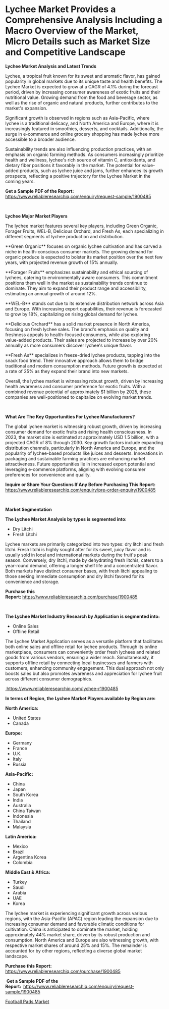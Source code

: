 <p><h1>Lychee Market Provides a Comprehensive Analysis Including a Macro Overview of the Market, Micro Details such as Market Size and Competitive Landscape</h1></p><p><strong>Lychee Market Analysis and Latest Trends</strong></p>
<p><p>Lychee, a tropical fruit known for its sweet and aromatic flavor, has gained popularity in global markets due to its unique taste and health benefits. The Lychee Market is expected to grow at a CAGR of 4.1% during the forecast period, driven by increasing consumer awareness of exotic fruits and their nutritional value. Growing demand from the food and beverage sector, as well as the rise of organic and natural products, further contributes to the market's expansion. </p><p>Significant growth is observed in regions such as Asia-Pacific, where lychee is a traditional delicacy, and North America and Europe, where it is increasingly featured in smoothies, desserts, and cocktails. Additionally, the surge in e-commerce and online grocery shopping has made lychee more accessible to a broader audience. </p><p>Sustainability trends are also influencing production practices, with an emphasis on organic farming methods. As consumers increasingly prioritize health and wellness, lychee's rich source of vitamin C, antioxidants, and dietary fiber positions it favorably in the market. The potential for value-added products, such as lychee juice and jams, further enhances its growth prospects, reflecting a positive trajectory for the Lychee Market in the coming years.</p></p>
<p><strong>Get a Sample PDF of the Report:&nbsp;</strong> <a href="https://www.reliableresearchiq.com/enquiry/request-sample/1900485?utm_campaign=2247&utm_medium=2&utm_source=Github&utm_content=ia&utm_term=05022025&utm_id=lychee">https://www.reliableresearchiq.com/enquiry/request-sample/1900485</a></p>
<p>&nbsp;</p>
<p><strong>Lychee Major Market Players</strong></p>
<p><p>The lychee market features several key players, including Green Organic, Forager Fruits, WEL-B, Delicious Orchard, and Fresh As, each specializing in different segments of lychee production and distribution.</p><p>**Green Organic** focuses on organic lychee cultivation and has carved a niche in health-conscious consumer markets. The growing demand for organic produce is expected to bolster its market position over the next few years, with projected revenue growth of 15% annually.</p><p>**Forager Fruits** emphasizes sustainability and ethical sourcing of lychees, catering to environmentally aware consumers. This commitment positions them well in the market as sustainability trends continue to dominate. They aim to expand their product range and accessibility, estimating an annual growth of around 12%.</p><p>**WEL-B** stands out due to its extensive distribution network across Asia and Europe. With increasing export capabilities, their revenue is forecasted to grow by 18%, capitalizing on rising global demand for lychee.</p><p>**Delicious Orchard** has a solid market presence in North America, focusing on fresh lychee sales. The brand's emphasis on quality and freshness appeals to health-focused consumers, while also exploring value-added products. Their sales are projected to increase by over 20% annually as more consumers discover lychee's unique flavor.</p><p>**Fresh As** specializes in freeze-dried lychee products, tapping into the snack food trend. Their innovative approach allows them to bridge traditional and modern consumption methods. Future growth is expected at a rate of 25% as they expand their brand into new markets.</p><p>Overall, the lychee market is witnessing robust growth, driven by increasing health awareness and consumer preference for exotic fruits. With a combined revenue potential of approximately $1 billion by 2025, these companies are well-positioned to capitalize on evolving market trends.</p></p>
<p>&nbsp;</p>
<p><strong>What Are The Key Opportunities For Lychee Manufacturers?</strong></p>
<p><p>The global lychee market is witnessing robust growth, driven by increasing consumer demand for exotic fruits and rising health consciousness. In 2023, the market size is estimated at approximately USD 1.5 billion, with a projected CAGR of 8% through 2030. Key growth factors include expanding distribution channels, particularly in North America and Europe, and the popularity of lychee-based products like juices and desserts. Innovations in packaging and sustainable farming practices are enhancing market attractiveness. Future opportunities lie in increased export potential and leveraging e-commerce platforms, aligning with evolving consumer preferences for convenience and quality.</p></p>
<p><strong>Inquire or Share Your Questions If Any Before Purchasing This Report:</strong> <a href="https://www.reliableresearchiq.com/enquiry/pre-order-enquiry/1900485?utm_campaign=2247&utm_medium=2&utm_source=Github&utm_content=ia&utm_term=05022025&utm_id=lychee">https://www.reliableresearchiq.com/enquiry/pre-order-enquiry/1900485</a></p>
<p>&nbsp;</p>
<p><strong>Market Segmentation</strong></p>
<p><strong>The Lychee Market Analysis by types is segmented into:</strong></p>
<p><ul><li>Dry Litchi</li><li>Fresh Litchi</li></ul></p>
<p><p>Lychee markets are primarily categorized into two types: dry litchi and fresh litchi. Fresh litchi is highly sought after for its sweet, juicy flavor and is usually sold in local and international markets during the fruit's peak season. Conversely, dry litchi, made by dehydrating fresh litchis, caters to a year-round demand, offering a longer shelf life and a concentrated flavor. Both markets have distinct consumer bases, with fresh litchi appealing to those seeking immediate consumption and dry litchi favored for its convenience and storage.</p></p>
<p><strong>Purchase this Report:&nbsp;</strong><a href="https://www.reliableresearchiq.com/purchase/1900485?utm_campaign=2247&utm_medium=2&utm_source=Github&utm_content=ia&utm_term=05022025&utm_id=lychee">https://www.reliableresearchiq.com/purchase/1900485</a></p>
<p>&nbsp;</p>
<p><strong>The Lychee Market Industry Research by Application is segmented into:</strong></p>
<p><ul><li>Online Sales</li><li>Offline Retail</li></ul></p>
<p><p>The Lychee Market Application serves as a versatile platform that facilitates both online sales and offline retail for lychee products. Through its online marketplace, consumers can conveniently order fresh lychees and related goods from various vendors, ensuring a wider reach. Simultaneously, it supports offline retail by connecting local businesses and farmers with customers, enhancing community engagement. This dual approach not only boosts sales but also promotes awareness and appreciation for lychee fruit across different consumer demographics.</p></p>
<p><a href="https://www.reliableresearchiq.com/lychee-r1900485?utm_campaign=2247&utm_medium=2&utm_source=Github&utm_content=ia&utm_term=05022025&utm_id=lychee">&nbsp;https://www.reliableresearchiq.com/lychee-r1900485</a></p>
<p><strong>In terms of Region, the Lychee Market Players available by Region are:</strong></p>
<p>
    <p> <strong> North America: </strong>
        <ul>
            <li>United States</li>
            <li>Canada</li>
        </ul>
        </p> 
    <p> <strong> Europe: </strong>
        <ul>
            <li>Germany</li>
            <li>France</li>
            <li>U.K.</li>
            <li>Italy</li>
            <li>Russia</li>
        </ul>
        </p> 
    <p> <strong> Asia-Pacific: </strong>
        <ul>
            <li>China</li>
            <li>Japan</li>
            <li>South Korea</li>
            <li>India</li>
            <li>Australia</li>
            <li>China Taiwan</li>
            <li>Indonesia</li>
            <li>Thailand</li>
            <li>Malaysia</li>
        </ul>
        </p> 
    <p> <strong> Latin America: </strong>
        <ul>
            <li>Mexico</li>
            <li>Brazil</li>
            <li>Argentina Korea</li>
            <li>Colombia</li>
        </ul>
        </p> 
    <p> <strong> Middle East & Africa: </strong>
        <ul>
            <li>Turkey</li>
            <li>Saudi</li>
            <li>Arabia</li>
            <li>UAE</li>
            <li>Korea</li>
        </ul>
    </p>
    </p>
<p><p>The lychee market is experiencing significant growth across various regions, with the Asia-Pacific (APAC) region leading the expansion due to increasing consumer demand and favorable climatic conditions for cultivation. China is anticipated to dominate the market, holding approximately 44% market share, driven by its robust production and consumption. North America and Europe are also witnessing growth, with respective market shares of around 25% and 15%. The remainder is accounted for by other regions, reflecting a diverse global market landscape.</p></p>
<p><strong>Purchase this Report: </strong><a href="https://www.reliableresearchiq.com/purchase/1900485?utm_campaign=2247&utm_medium=2&utm_source=Github&utm_content=ia&utm_term=05022025&utm_id=lychee">https://www.reliableresearchiq.com/purchase/1900485</a></p>
<p>&nbsp;<strong>Get a Sample PDF of the Report:&nbsp;&nbsp;</strong><a href="https://www.reliableresearchiq.com/enquiry/request-sample/1900485?utm_campaign=2247&utm_medium=2&utm_source=Github&utm_content=ia&utm_term=05022025&utm_id=lychee">https://www.reliableresearchiq.com/enquiry/request-sample/1900485</a></p>
<p><strong></strong></p>
<p><p><a href="https://github.com/bensemilia864/Market-Research-Report-List-1/blob/main/football-pads-market.md?utm_campaign=2247&utm_medium=2&utm_source=Github&utm_content=ia&utm_term=05022025&utm_id=lychee">Football Pads Market</a></p></p>